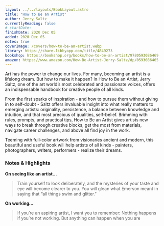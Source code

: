 ```yaml
---
layout: ../../layouts/BookLayout.astro
title: "How to Be an Artist"
author: Jerry Saltz
currentlyReading: false
# startDate:
finishDate: 2020 Dec 05
added: 2020 Dec 05
notes: true
coverImage: /covers/how-to-be-an-artist.webp
library: https://share.libbyapp.com/title/4849273
bookshop: https://bookshop.org/books/how-to-be-an-artist/9780593086469
amazon: https://www.amazon.com/How-Be-Artist-Jerry-Saltz/dp/0593086465
---
```


Art has the power to change our lives. For many, becoming an artist is a lifelong dream. But how to make it happen? In How to Be an Artist, Jerry Saltz, one of the art world’s most celebrated and passionate voices, offers an indispensable handbook for creative people of all kinds.

From the first sparks of inspiration - and how to pursue them without giving in to self-doubt - Saltz offers invaluable insight into what really matters to emerging artists: originality, persistence, a balance between knowledge and intuition, and that most precious of qualities, self-belief. Brimming with rules, prompts, and practical tips, How to Be an Artist gives artists new ways to break through creative blocks, get the most from materials, navigate career challenges, and above all find joy in the work.

Teeming with full-color artwork from visionaries ancient and modern, this beautiful and useful book will help artists of all kinds - painters, photographers, writers, performers - realize their dreams.

### Notes & Highlights
**On seeing like an artist…**
> Train yourself to look deliberately, and the mysteries of your taste and eye will become clearer to you. You will glean what Emerson meant in saying that “all things swim and glitter.”

**On working…**
> If you’re an aspiring artist, I want you to remember: Nothing happens if you’re not working. But anything can happen when you are
